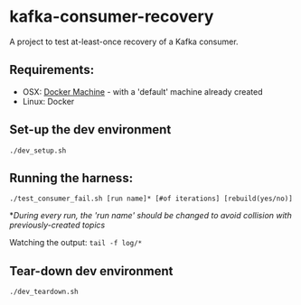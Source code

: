 # kafka-consumer-recovery
A project to test at-least-once recovery of a Kafka consumer.

## Requirements:
* OSX: [Docker Machine](https://docs.docker.com/machine/install-machine/) - with a 'default' machine already created
* Linux: Docker

## Set-up the dev environment
`./dev_setup.sh`

## Running the harness:
`./test_consumer_fail.sh [run name]* [#of iterations] [rebuild(yes/no)]`

**During every run, the 'run name' should be changed to avoid collision with previously-created topics*

Watching the output:
`tail -f log/*`

## Tear-down dev environment
`./dev_teardown.sh`
